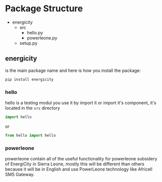 # Package Structure
- energicity
    - src
        - hello.py
        - powerleone.py
    - setup.py


## energicity
is the main package name and here is how you install the package:
```bash
pip install energicity
```

### hello
hello is a testing modul you use it by import it or import it's component, it's located in the `srs` directory
```python
import hello
```
or
```python
from hello import hello
```

### powerleone
powerleone contain all of the useful functionality for powerleone subsidery of EnergiCity in Sierra Leone, mostly this will be different than others because it will be in English and use PowerLeone technology like Africell SMS Gateway.

